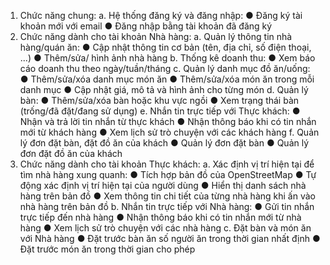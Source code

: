 1.	Chức năng chung:
a.	Hệ thống đăng ký và đăng nhập:
●	Đăng ký tài khoản mới với email
●	Đăng nhập bằng tài khoản đã đăng ký
2.	Chức năng dành cho tài khoản Nhà hàng:
a.	Quản lý thông tin nhà hàng/quán ăn:
●	Cập nhật thông tin cơ bản (tên, địa chỉ, số điện thoại, ...)
●	Thêm/sửa/ hình ảnh nhà hàng
b.	Thống kê doanh thu:
●	Xem báo cáo doanh thu theo ngày/tuần/tháng
c.	Quản lý danh mục đồ ăn/uống:
●	Thêm/sửa/xóa danh mục món ăn
●	Thêm/sửa/xóa món ăn trong mỗi danh mục
●	Cập nhật giá, mô tả và hình ảnh cho từng món
d.	Quản lý bàn:
●	Thêm/sửa/xóa bàn hoặc khu vực ngồi
●	Xem trạng thái bàn (trống/đã đặt/đang sử dụng) 
e.	Nhắn tin trực tiếp với Thực khách:
●	Nhận và trả lời tin nhắn từ thực khách
●	Nhận thông báo khi có tin nhắn mới từ khách hàng
●	Xem lịch sử trò chuyện với các khách hàng
f.	Quản lý đơn đặt bàn, đặt đồ ăn của khách
●	Quản lý đơn đặt bàn
●	Quản lý đơn đặt đồ ăn của khách
3.	Chức năng dành cho tài khoản Thực khách:
a.	Xác định vị trí hiện tại để tìm nhà hàng xung quanh:
●	Tích hợp bản đồ của OpenStreetMap
●	Tự động xác định vị trí hiện tại của người dùng
●	Hiển thị danh sách nhà hàng trên bản đồ
●	Xem thông tin chi tiết của từng nhà hàng khi ấn vào nhà hàng trên bản đồ
b.	Nhắn tin trực tiếp với Nhà hàng:
●	Gửi tin nhắn trực tiếp đến nhà hàng
●	Nhận thông báo khi có tin nhắn mới từ nhà hàng
●	Xem lịch sử trò chuyện với các nhà hàng
c.	Đặt bàn và món ăn với Nhà hàng
●	Đặt trước bàn ăn số người ăn trong thời gian nhất định
●	Đặt trước món ăn trong thời gian cho phép
